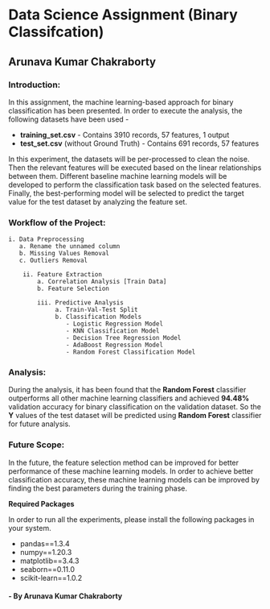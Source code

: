 # Data Science Assignment (Binary Classifcation)
## Arunava Kumar Chakraborty


### Introduction:

In this assignment, the machine learning-based approach for binary classification has been presented. In order to execute the analysis, the following datasets have been used - 
- **training_set.csv** - Contains 3910 records, 57 features, 1 output
- **test_set.csv** (without Ground Truth) - Contains 691 records, 57 features

In this experiment, the datasets will be per-processed to clean the noise. Then the relevant features will be executed based on the linear relationships between them. Different baseline machine learning models will be developed to perform the classification task based on the selected features. Finally, the best-performing model will be selected to predict the target value for the test dataset by analyzing the feature set.


### Workflow of the Project:

    i. Data Preprocessing
       a. Rename the unnamed column
       b. Missing Values Removal
       c. Outliers Removal

        ii. Feature Extraction
            a. Correlation Analysis [Train Data]
            b. Feature Selection
    
            iii. Predictive Analysis
                 a. Train-Val-Test Split
                 b. Classification Models
                    - Logistic Regression Model
                    - KNN Classification Model
                    - Decision Tree Regression Model
                    - AdaBoost Regression Model
                    - Random Forest Classification Model
                    

### Analysis:
During the analysis, it has been found that the **Random Forest** classifier outperforms all other machine learning classifiers and achieved **94.48%** validation accuracy for binary classification on the validation dataset. So the **Y** values of the test dataset will be predicted using **Random Forest** classifier for future analysis.


### Future Scope:

In the future, the feature selection method can be improved for better performance of these machine learning models. In order to achieve better classification accuracy, these machine learning models can be improved by finding the best parameters during the training phase.


**Required Packages**

In order to run all the experiments, please install the following packages in your system.
- pandas==1.3.4
- numpy==1.20.3
- matplotlib==3.4.3
- seaborn==0.11.0
- scikit-learn==1.0.2


#### - By Arunava Kumar Chakraborty

